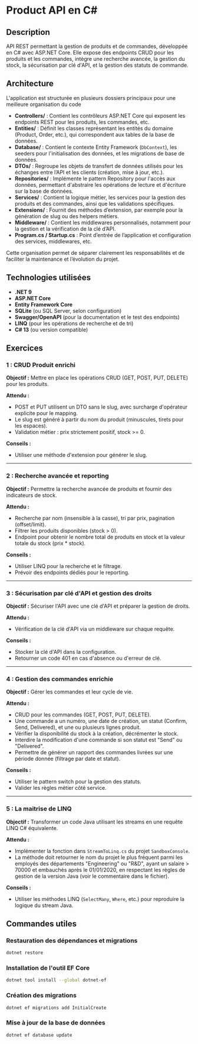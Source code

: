 # Product API en C#

## Description

API REST permettant la gestion de produits et de commandes, développée en C# avec ASP.NET Core. Elle expose des endpoints CRUD pour les produits et les commandes, intègre une recherche avancée, la gestion du stock, la sécurisation par clé d'API, et la gestion des statuts de commande.

## Architecture

L'application est structurée en plusieurs dossiers principaux pour une meilleure organisation du code

- **Controllers/** : Contient les contrôleurs ASP.NET Core qui exposent les endpoints REST pour les produits, les commandes, etc.
- **Entities/** : Définit les classes représentant les entités du domaine (Product, Order, etc.), qui correspondent aux tables de la base de données.
- **Database/** : Contient le contexte Entity Framework (`DbContext`), les seeders pour l'initialisation des données, et les migrations de base de données.
- **DTOs/** : Regroupe les objets de transfert de données utilisés pour les échanges entre l’API et les clients (création, mise à jour, etc.).
- **Repositories/** : Implémente le pattern Repository pour l'accès aux données, permettant d'abstraire les opérations de lecture et d'écriture sur la base de données.
- **Services/** : Contient la logique métier, les services pour la gestion des produits et des commandes, ainsi que les validations spécifiques.
- **Extensions/** : Fournit des méthodes d’extension, par exemple pour la génération de slug ou des helpers métiers.
- **Middleware/** : Contient les middlewares personnalisés, notamment pour la gestion et la vérification de la clé d’API.
- **Program.cs / Startup.cs** : Point d’entrée de l’application et configuration des services, middlewares, etc.

Cette organisation permet de séparer clairement les responsabilités et de faciliter la maintenance et l’évolution du projet.

## Technologies utilisées

- **.NET 9**
- **ASP.NET Core**
- **Entity Framework Core**
- **SQLite** (ou SQL Server, selon configuration)
- **Swagger/OpenAPI** (pour la documentation et le test des endpoints)
- **LINQ** (pour les opérations de recherche et de tri)
- **C# 13** (ou version compatible)

## Exercices

### 1 : CRUD Produit enrichi

**Objectif :**
Mettre en place les opérations CRUD (GET, POST, PUT, DELETE) pour les produits.

**Attendu :**
- POST et PUT utilisent un DTO sans le slug, avec surcharge d'opérateur explicite pour le mapping.
- Le slug est généré à partir du nom du produit (minuscules, tirets pour les espaces).
- Validation métier : prix strictement positif, stock >= 0.

**Conseils :**
- Utiliser une méthode d'extension pour générer le slug.

---

### 2 : Recherche avancée et reporting

**Objectif :**
Permettre la recherche avancée de produits et fournir des indicateurs de stock.

**Attendu :**
- Recherche par nom (insensible à la casse), tri par prix, pagination (offset/limit).
- Filtrer les produits disponibles (stock > 0).
- Endpoint pour obtenir le nombre total de produits en stock et la valeur totale du stock (prix * stock).

**Conseils :**
- Utiliser LINQ pour la recherche et le filtrage.
- Prévoir des endpoints dédiés pour le reporting.

---

### 3 : Sécurisation par clé d'API et gestion des droits

**Objectif :**
Sécuriser l'API avec une clé d'API et préparer la gestion de droits.

**Attendu :**
- Vérification de la clé d'API via un middleware sur chaque requête.

**Conseils :**
- Stocker la clé d'API dans la configuration.
- Retourner un code 401 en cas d'absence ou d'erreur de clé.

---

### 4 : Gestion des commandes enrichie

**Objectif :**
Gérer les commandes et leur cycle de vie.

**Attendu :**
- CRUD pour les commandes (GET, POST, PUT, DELETE).
- Une commande a un numéro, une date de création, un statut (Confirm, Send, Delivered), et une ou plusieurs lignes produit.
- Vérifier la disponibilité du stock à la création, décrémenter le stock.
- Interdire la modification d'une commande si son statut est "Send" ou "Delivered".
- Permettre de générer un rapport des commandes livrées sur une période donnée (filtrage par date et statut).

**Conseils :**
- Utiliser le pattern switch pour la gestion des statuts.
- Valider les règles métier côté service.

---

### 5 : La maitrise de LINQ

**Objectif :**
Transformer un code Java utilisant les streams en une requête LINQ C# équivalente.

**Attendu :**
- Implémenter la fonction dans `StreamToLinq.cs` du projet `SandboxConsole`.
- La méthode doit retourner le nom du projet le plus fréquent parmi les employés des départements "Engineering" ou "R&D", ayant un salaire > 70000 et embauchés après le 01/01/2020, en respectant les règles de gestion de la version Java (voir le commentaire dans le fichier).

**Conseils :**
- Utiliser les méthodes LINQ (`SelectMany`, `Where`, etc.) pour reproduire la logique du stream Java.

## Commandes utiles
### Restauration des dépendances et migrations
```bash
dotnet restore
```
### Installation de l'outil EF Core
```bash
dotnet tool install --global dotnet-ef
```
### Création des migrations
```bash
dotnet ef migrations add InitialCreate   
```
### Mise à jour de la base de données
```bash
dotnet ef database update 
```

